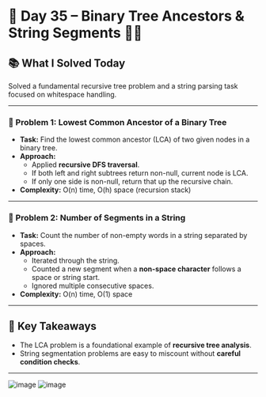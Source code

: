 # 🚀 Day 35 – Binary Tree Ancestors & String Segments 🌳🧵

## 📚 What I Solved Today

Solved a fundamental recursive tree problem and a string parsing task focused on whitespace handling.

---

### 🧠 Problem 1: Lowest Common Ancestor of a Binary Tree
- **Task:** Find the lowest common ancestor (LCA) of two given nodes in a binary tree.
- **Approach:**  
  - Applied **recursive DFS traversal**.  
  - If both left and right subtrees return non-null, current node is LCA.  
  - If only one side is non-null, return that up the recursive chain.
- **Complexity:** O(n) time, O(h) space (recursion stack)

---

### 🧠 Problem 2: Number of Segments in a String
- **Task:** Count the number of non-empty words in a string separated by spaces.
- **Approach:**  
  - Iterated through the string.  
  - Counted a new segment when a **non-space character** follows a space or string start.  
  - Ignored multiple consecutive spaces.
- **Complexity:** O(n) time, O(1) space

---

## 🧠 Key Takeaways

- The LCA problem is a foundational example of **recursive tree analysis**.  
- String segmentation problems are easy to miscount without **careful condition checks**.

---
![image](https://github.com/user-attachments/assets/26721ee4-eaf6-4cc9-8a40-0c55e36e788f)
![image](https://github.com/user-attachments/assets/4df08fc2-72c2-47b9-9cfa-d3d693840ce2)


